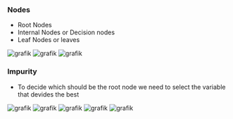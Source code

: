 ### Nodes
* Root Nodes
* Internal Nodes or Decision nodes
* Leaf Nodes or leaves

![grafik](https://user-images.githubusercontent.com/61450446/126883431-ccd3cdf3-e71d-4183-9b70-9525605c80ed.png)
![grafik](https://user-images.githubusercontent.com/61450446/126883439-700ceeb6-b0c6-4f00-b037-ad010984e68a.png)
![grafik](https://user-images.githubusercontent.com/61450446/126883441-fd046e8c-bdef-4b11-8271-d2657425f1ec.png)

### Impurity
* To decide which should be the root node we need to select the variable that devides the best

![grafik](https://user-images.githubusercontent.com/61450446/126883533-0372c958-6b94-4f78-b4e7-448f502a6eef.png)
![grafik](https://user-images.githubusercontent.com/61450446/126883535-1f448a0a-8399-4385-adca-73a0bab53e5b.png)
![grafik](https://user-images.githubusercontent.com/61450446/126883540-031621ef-d541-4337-9a5c-9be88a664a53.png)
![grafik](https://user-images.githubusercontent.com/61450446/126883550-dc770265-5da6-4c55-b495-b270d071f730.png)
![grafik](https://user-images.githubusercontent.com/61450446/126883556-7f630c78-19bf-496a-b5ca-239dbddd635d.png)
